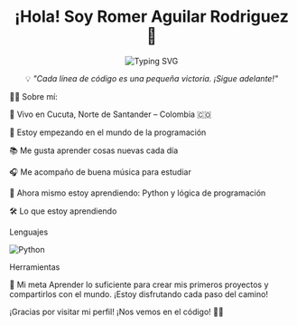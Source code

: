 <h1 align="center">¡Hola! Soy Romer Aguilar Rodriguez 👋</h1> <p align="center"> <img src="https://readme-typing-svg.herokuapp.com?font=Fira+Code&duration=3500&pause=1000&color=00F7FF&center=true&vCenter=true&width=440&lines=Estudiante+de+Programaci%C3%B3n+👨‍🎓;Aprendiendo+paso+a+paso+💡;Amante+del+c%C3%B3digo;Dando+mis+primeros+pasos+en+Tecnologia+🚀" alt="Typing SVG" /> </p> <p align="center">💡 <em>"Cada línea de código es una pequeña victoria. ¡Sigue adelante!"</em></p>

🧑‍🎓 Sobre mí:

📍 Vivo en Cucuta, Norte de Santander – Colombia 🇨🇴

🎯 Estoy empezando en el mundo de la programación

📚 Me gusta aprender cosas nuevas cada día

🎧 Me acompaño de buena música para estudiar

🌱 Ahora mismo estoy aprendiendo: Python y lógica de programación

🛠️ Lo que estoy aprendiendo

Lenguajes

![Python](https://img.shields.io/badge/Python-3776AB?style=flat&logo=python&logoColor=white)

Herramientas


🚀 Mi meta
Aprender lo suficiente para crear mis primeros proyectos y compartirlos con el mundo.
¡Estoy disfrutando cada paso del camino!

¡Gracias por visitar mi perfil! ¡Nos vemos en el código! 👨‍💻</p>
